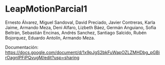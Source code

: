 # LeapMotionParcial1

Ernesto Álvarez, Miguel Sandoval, David Preciado, Javier Contreras, Karla Jaime, Armando Meza, Deni Alfaro, Lizbeth Báez,
Germán Anguiano, Sofia Beltrán, Sebastián Encinas, Andrés Sanchez, Santiago Salcido, Rubén Bojorquez, Eduardo Antolín, Armando Meza. 

Documentación: https://docs.google.com/document/d/1x9pJgS2bkFuWapOZLZMHDbg_pGBirOagnIPFiPQvugM/edit?usp=sharing
